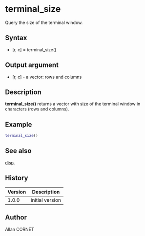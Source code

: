 # terminal_size

Query the size of the terminal window.

## Syntax

- [r, c] = terminal_size()

## Output argument

- [r, c] - a vector: rows and columns

## Description

  <p><b>terminal_size()</b> returns a vector with size of the terminal window in characters (rows and columns).</p>

## Example

```matlab
terminal_size()
```

## See also

[disp](../display_format/disp.md).

## History

| Version | Description     |
| ------- | --------------- |
| 1.0.0   | initial version |

## Author

Allan CORNET
